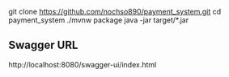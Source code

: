 git clone https://github.com/nochso890/payment_system.git
cd payment_system
./mvnw package
java -jar target/*.jar

## Swagger URL
http://localhost:8080/swagger-ui/index.html
